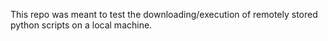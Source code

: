 This repo was meant to test the downloading/execution of remotely stored python scripts on a local machine.

